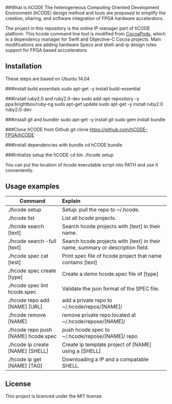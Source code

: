 ##What is hCODE
The heterogeneous Computing Oriented Development Environment (hCODE) design method and tools are proposed to simplify the creation, sharing, and software integration of FPGA hardware accelerators.

The project in this repository is the online IP manager part of hCODE platform. This hcode command line tool is modified from [CocoaPods](https://cocoapods.org/), which is a dependency manager for Swift and Objective-C Cocoa projects. Main modifications are adding hardware Specs and shell-and-ip design roles support for FPGA based acccelerators.

## Installation
These steps are based on Ubuntu 14.04

###install build essentials
sudo apt-get -y install build-essential

###install ruby2.0 and ruby2.0-dev
sudo add-apt-repository -y ppa:brightbox/ruby-ng
sudo apt-get update
sudo apt-get -y install ruby2.0 ruby2.0-dev

###install git and bundler
sudo apt-get -y install git
sudo gem install bundle

###Clone hCODE from Github
git clone https://github.com/hCODE-FPGA/hCODE

###Install dependencies with bundle
cd hCODE
bundle

###Initialize setup the hCODE
cd bin
./hcode setup

You can put the location of hcode executable script into PATH and use it conveniently.


## Usage examples
| Command                                   | Explain                                                                           |
| ------------------------------------------|:----------------------------------------------------------------------------------|
| ./hcode setup   							| Setup: pull the repo to ~/.hcode.													|
| ./hcode list    							| List all hcode projects.															|
| ./hcode search [text]						| Search hcode projects with [text] in their name.									|
| ./hcode search -full [text]				| Search hcode projects with [text] in their name, summary or description field.	|
| ./hcode spec cat [test]					| Print spec file of hcode project that name contains [text]						|
| ./hcode spec create [type] 				| Create a demo hcode.spec file of [type]											|
| ./hcode spec lint hcode.spec 				| Validate the json format of the SPEC file.										|
| ./hcode repo add [NAME] [URL]				| add a private repo to ~/.hcode/repos/[NAME]/										|
| ./hcode remove [NAME]						| remove private repo located at ~/.hcode/repose/[NAME]/							|
| ./hcode repo push [NAME] hcode.spec 		| push hcode.spec to ~/.hcode/repose/[NAME]/ repo 									|
| ./hcode ip create [NAME] [SHELL]			| Create ip template project of [NAME] using a [SHELL]								|
| ./hcode ip get [NAME] [TAG]				| Downloading a IP and a compatable SHELL.											|

## License
This project is licenced under the MIT license.
